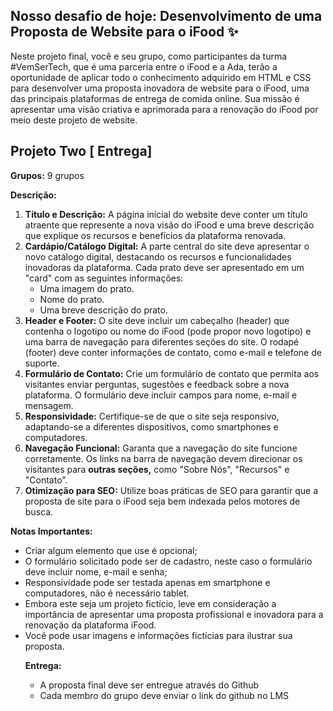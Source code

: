 ## Nosso desafio de hoje: **Desenvolvimento de uma Proposta de Website para o iFood** ✨

Neste projeto final, você e seu grupo, como participantes da turma #VemSerTech, que é uma parceria entre o iFood e a Ada, terão a oportunidade de aplicar todo o conhecimento adquirido em HTML e CSS para desenvolver uma proposta inovadora de website para o iFood, uma das principais plataformas de entrega de comida online. Sua missão é apresentar uma visão criativa e aprimorada para a renovação do iFood por meio deste projeto de website.

## Projeto Two [ Entrega]

**Grupos:** 9 grupos

**Descrição:**

1. **Título e Descrição:** A página inicial do website deve conter um título atraente que represente a nova visão do iFood e uma breve descrição que explique os recursos e benefícios da plataforma renovada.
2. **Cardápio/Catálogo Digital:** A parte central do site deve apresentar o novo catálogo digital, destacando os recursos e funcionalidades inovadoras da plataforma. Cada prato deve ser apresentado em um "card" com as seguintes informações:
   - Uma imagem do prato.
   - Nome do prato.
   - Uma breve descrição do prato.
3. **Header e Footer:** O site deve incluir um cabeçalho (header) que contenha o logotipo ou nome do iFood (pode propor novo logotipo) e uma barra de navegação para diferentes seções do site. O rodapé (footer) deve conter informações de contato, como e-mail e telefone de suporte.
4. **Formulário de Contato:** Crie um formulário de contato que permita aos visitantes enviar perguntas, sugestões e feedback sobre a nova plataforma. O formulário deve incluir campos para nome, e-mail e mensagem.
5. **Responsividade:** Certifique-se de que o site seja responsivo, adaptando-se a diferentes dispositivos, como smartphones e computadores.
6. **Navegação Funcional:** Garanta que a navegação do site funcione corretamente. Os links na barra de navegação devem direcionar os visitantes para **outras seções,** como "Sobre Nós", "Recursos" e "Contato".
7. **Otimização para SEO:** Utilize boas práticas de SEO para garantir que a proposta de site para o iFood seja bem indexada pelos motores de busca.

**Notas Importantes:**

- Criar algum elemento que use <table> é opcional;
- O formulário solicitado pode ser de cadastro, neste caso o formulário deve incluir nome, e-mail e senha;
- Responsividade pode ser testada apenas em smartphone e computadores, não é necessário tablet.
- Embora este seja um projeto fictício, leve em consideração a importância de apresentar uma proposta profissional e inovadora para a renovação da plataforma iFood.
- Você pode usar imagens e informações fictícias para ilustrar sua proposta.

**Entrega:**

- A proposta final deve ser entregue através do Github
- Cada membro do grupo deve enviar o link do github no LMS

